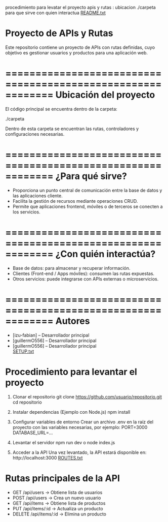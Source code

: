 procedimiento para levatar el proyecto 
apis y rutas :
 ubicacion ./carpeta 
 para que sirve 
 con quien interactua 
[README.txt](https://github.com/user-attachments/files/22690895/README.txt)
# Proyecto de APIs y Rutas

Este repositorio contiene un proyecto de APIs con rutas definidas, cuyo objetivo es gestionar usuarios y productos para una aplicación web.

============================================================
Ubicación del proyecto
============================================================

El código principal se encuentra dentro de la carpeta:

./carpeta

Dentro de esta carpeta se encuentran las rutas, controladores y configuraciones necesarias.

============================================================
¿Para qué sirve?
============================================================

- Proporciona un punto central de comunicación entre la base de datos y las aplicaciones cliente.
- Facilita la gestión de recursos mediante operaciones CRUD.
- Permite que aplicaciones frontend, móviles o de terceros se conecten a los servicios.

============================================================
¿Con quién interactúa?
============================================================

- Base de datos: para almacenar y recuperar información.
- Clientes (Front-end / Apps móviles): consumen las rutas expuestas.
- Otros servicios: puede integrarse con APIs externas o microservicios.

============================================================
Autores
============================================================

- [izu-fabian] – Desarrollador principal
- [guillermO556] – Desarrollador principal
- [guillermO556] – Desarrollador principal  
[SETUP.txt](https://github.com/user-attachments/files/22690903/SETUP.txt)
# Procedimiento para levantar el proyecto

1. Clonar el repositorio
   git clone https://github.com/usuario/repositorio.git
   cd repositorio

2. Instalar dependencias (Ejemplo con Node.js)
   npm install

3. Configurar variables de entorno
   Crear un archivo .env en la raíz del proyecto con las variables necesarias, por ejemplo:
   PORT=3000
   DATABASE_URL=...

4. Levantar el servidor
   npm run dev
   o
   node index.js

5. Acceder a la API
   Una vez levantado, la API estará disponible en:
   http://localhost:3000
[ROUTES.txt](https://github.com/user-attachments/files/22690906/ROUTES.txt)
# Rutas principales de la API

- GET    /api/users       → Obtiene lista de usuarios
- POST   /api/users       → Crea un nuevo usuario
- GET    /api/items       → Obtiene lista de productos
- PUT    /api/items/:id   → Actualiza un producto
- DELETE /api/items/:id   → Elimina un producto
